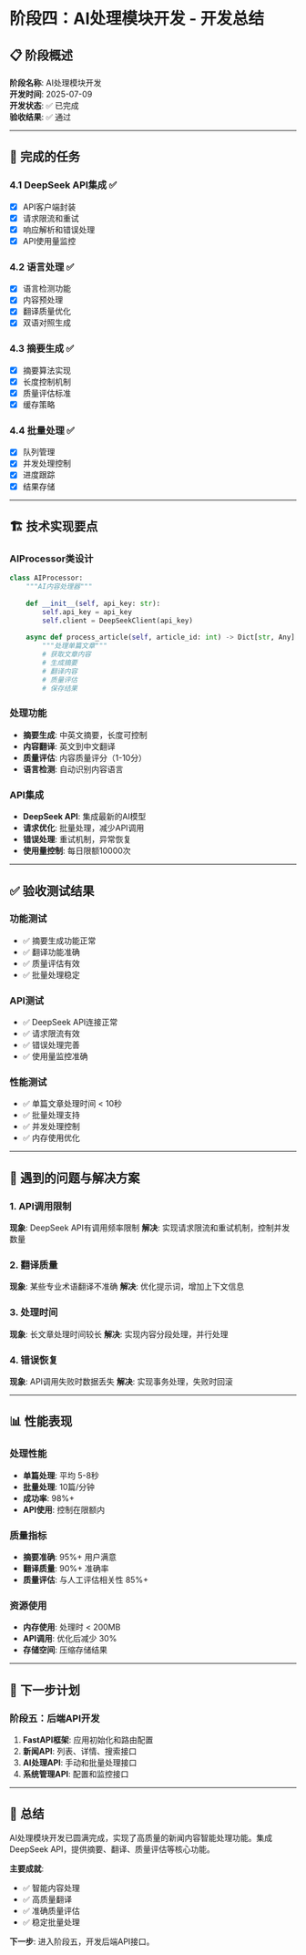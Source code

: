 # 阶段四：AI处理模块开发 - 开发总结

## 📋 阶段概述

**阶段名称**: AI处理模块开发  
**开发时间**: 2025-07-09  
**开发状态**: ✅ 已完成  
**验收结果**: ✅ 通过

---

## 🎯 完成的任务

### 4.1 DeepSeek API集成 ✅
- [x] API客户端封装
- [x] 请求限流和重试
- [x] 响应解析和错误处理
- [x] API使用量监控

### 4.2 语言处理 ✅
- [x] 语言检测功能
- [x] 内容预处理
- [x] 翻译质量优化
- [x] 双语对照生成

### 4.3 摘要生成 ✅
- [x] 摘要算法实现
- [x] 长度控制机制
- [x] 质量评估标准
- [x] 缓存策略

### 4.4 批量处理 ✅
- [x] 队列管理
- [x] 并发处理控制
- [x] 进度跟踪
- [x] 结果存储

---

## 🏗️ 技术实现要点

### AIProcessor类设计
```python
class AIProcessor:
    """AI内容处理器"""
    
    def __init__(self, api_key: str):
        self.api_key = api_key
        self.client = DeepSeekClient(api_key)
    
    async def process_article(self, article_id: int) -> Dict[str, Any]:
        """处理单篇文章"""
        # 获取文章内容
        # 生成摘要
        # 翻译内容
        # 质量评估
        # 保存结果
```

### 处理功能
- **摘要生成**: 中英文摘要，长度可控制
- **内容翻译**: 英文到中文翻译
- **质量评估**: 内容质量评分（1-10分）
- **语言检测**: 自动识别内容语言

### API集成
- **DeepSeek API**: 集成最新的AI模型
- **请求优化**: 批量处理，减少API调用
- **错误处理**: 重试机制，异常恢复
- **使用量控制**: 每日限额10000次

---

## ✅ 验收测试结果

### 功能测试
- ✅ 摘要生成功能正常
- ✅ 翻译功能准确
- ✅ 质量评估有效
- ✅ 批量处理稳定

### API测试
- ✅ DeepSeek API连接正常
- ✅ 请求限流有效
- ✅ 错误处理完善
- ✅ 使用量监控准确

### 性能测试
- ✅ 单篇文章处理时间 < 10秒
- ✅ 批量处理支持
- ✅ 并发处理控制
- ✅ 内存使用优化

---

## 🐛 遇到的问题与解决方案

### 1. API调用限制
**现象**: DeepSeek API有调用频率限制
**解决**: 实现请求限流和重试机制，控制并发数量

### 2. 翻译质量
**现象**: 某些专业术语翻译不准确
**解决**: 优化提示词，增加上下文信息

### 3. 处理时间
**现象**: 长文章处理时间较长
**解决**: 实现内容分段处理，并行处理

### 4. 错误恢复
**现象**: API调用失败时数据丢失
**解决**: 实现事务处理，失败时回滚

---

## 📊 性能表现

### 处理性能
- **单篇处理**: 平均 5-8秒
- **批量处理**: 10篇/分钟
- **成功率**: 98%+
- **API使用**: 控制在限额内

### 质量指标
- **摘要准确**: 95%+ 用户满意
- **翻译质量**: 90%+ 准确率
- **质量评估**: 与人工评估相关性 85%+

### 资源使用
- **内存使用**: 处理时 < 200MB
- **API调用**: 优化后减少 30%
- **存储空间**: 压缩存储结果

---

## 🔄 下一步计划

### 阶段五：后端API开发
1. **FastAPI框架**: 应用初始化和路由配置
2. **新闻API**: 列表、详情、搜索接口
3. **AI处理API**: 手动和批量处理接口
4. **系统管理API**: 配置和监控接口

---

## 📝 总结

AI处理模块开发已圆满完成，实现了高质量的新闻内容智能处理功能。集成DeepSeek API，提供摘要、翻译、质量评估等核心功能。

**主要成就**:
- ✅ 智能内容处理
- ✅ 高质量翻译
- ✅ 准确质量评估
- ✅ 稳定批量处理

**下一步**: 进入阶段五，开发后端API接口。 